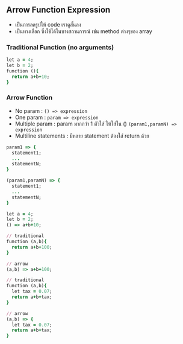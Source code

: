 ## Arrow Function Expression
- เป็นการลดรูปให้ code เราดูสั้นลง
- เป็นทางเลือก ซึ่งใช้ได้ในบางสถานการณ์ เช่น method ต่างๆของ array 

### Traditional Function (no arguments)
```ruby
let a = 4;
let b = 2;
function (){
  return a+b+10;
}
```

### Arrow Function
- No param : `() => expression`
- One param : `param => expression`
- Multiple param : param มากกว่า 1 ตัวใส่ ให้ใส่ใน () `(param1,paramN) => expression`
- Multiline statements : มีหลาย statement ต้องใส่ return ด้วย
``` ruby
param1 => {
  statement1;
  ...
  statementN;
}

(param1,paramN) => {
  statement1;
  ...
  statementN;
}

```

```ruby
let a = 4;
let b = 2;
() => a+b+10;

// traditional
function (a,b){
  return a+b+100;
}

// arrow
(a,b) => a+b+100;

// traditional
function (a,b){
  let tax = 0.07;
  return a+b+tax;
}

// arrow
(a,b) => {
  let tax = 0.07;
  return a+b+tax;
}
```
